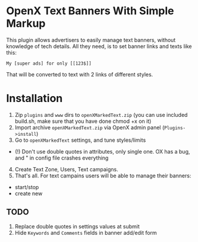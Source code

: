 OpenX Text Banners With Simple Markup
=====================================

This plugin allows advertisers to easily manage text banners, without knowledge of tech details.
All they need, is to set banner links and texts like this:

    My [super ads] for only [[123$]]

That will be converted to text with 2 links of different styles.

Installation
============

1. Zip `plugins` and `www` dirs to `openXMarkedText.zip` (you can use included build.sh, make sure that you have done chmod +x on it)
2. Import archive `openXMarkedText.zip` via OpenX admin panel (`Plugins->install`)
3. Go to `openXMarkedText` settings, and tune styles/limits
  - (!) Don't use double quotes in attributes, only single one. OX has a bug, and " in config file crashes everything 
4. Create Text Zone, Users, Text campaigns.
5. That's all. For text campains users will be able to manage their banners:
  - start/stop
  - create new


TODO
----

1. Replace double quotes in settings values at submit 
2. Hide `Keywords` and `Comments` fields in banner add/edit form
